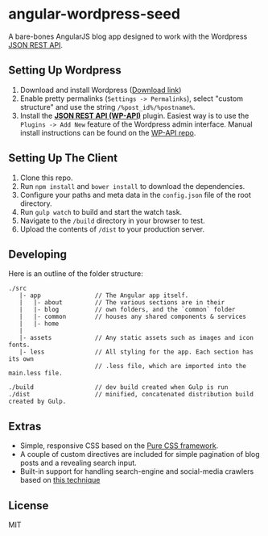 # angular-wordpress-seed

A bare-bones AngularJS blog app designed to work with the Wordpress [JSON REST API](http://wp-api.org).

## Setting Up Wordpress

1. Download and install Wordpress ([Download link](https://wordpress.org/download/))
2. Enable pretty permalinks (`Settings -> Permalinks`), select "custom structure" and use the string `/%post_id%/%postname%`.
3. Install the [**JSON REST API (WP-API)**](https://wordpress.org/plugins/json-rest-api/) plugin. Easiest way is to use the `Plugins -> Add New` feature of the Wordpress
admin interface. Manual install instructions can be found on the [WP-API repo](https://github.com/WP-API/WP-API#installation).

## Setting Up The Client

1. Clone this repo.
2. Run `npm install` and `bower install` to download the dependencies.
3. Configure your paths and meta data in the `config.json` file of the root directory.
3. Run `gulp watch` to build and start the watch task.
4. Navigate to the `/build` directory in your browser to test.
5. Upload the contents of `/dist` to your production server.

## Developing

Here is an outline of the folder structure:

```
./src
   |- app               // The Angular app itself.
   |   |- about         // The various sections are in their
   |   |- blog          // own folders, and the `common` folder
   |   |- common        // houses any shared components & services
   |   |- home
   |
   |- assets            // Any static assets such as images and icon fonts.
   |- less              // All styling for the app. Each section has its own
                        // .less file, which are imported into the main.less file.

./build                 // dev build created when Gulp is run
./dist                  // minified, concatenated distribution build created by Gulp.
```


## Extras

* Simple, responsive CSS based on the [Pure CSS framework](http://purecss.io/).
* A couple of custom directives are included for simple pagination of blog posts and a revealing search input.
* Built-in support for handling search-engine and social-media crawlers based on [this technique](https://github.com/michaelbromley/angular-social-demo)

## License

MIT
